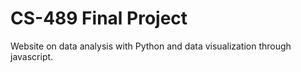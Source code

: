 # CS-489 Final Project
Website on data analysis with Python and data visualization through javascript.
